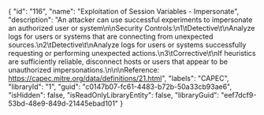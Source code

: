 {
  "id": "116",
  "name": "Exploitation of Session Variables - Impersonate",
  "description": "An attacker can use successful experiments to impersonate an authorized user or system\n\nSecurity Controls:\n1\tDetective\t\nAnalyze logs for users or systems that are connecting from unexpected sources.\n2\tDetective\t\nAnalyze logs for users or systems successfully requesting or performing unexpected actions.\n3\tCorrective\t\nIf heuristics are sufficiently reliable, disconnect hosts or users that appear to be unauthorized impersonations.\n\n\nReference: https://capec.mitre.org/data/definitions/21.html",
  "labels": "CAPEC",
  "libraryId": "1",
  "guid": "c0147b07-fc61-4483-b72b-50a33cb93ae6",
  "isHidden": false,
  "isReadOnlyLibraryEntity": false,
  "libraryGuid": "eef7dcf9-53bd-48e9-849d-21445ebad101"
}